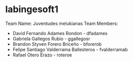 # labingesoft1
Team Name: Juventudes melukianas 
Team Members: 
- David Fernando Adames Rondon - dfadames
- Gabriela Gallegos Rubio - ggallegosr
- Brandon Styven Forero Briceño - bforerob
- Felipe Santiago Valderrama Ballesteros - fvalderramab
- Rafael Otero Erazo - roteroe
